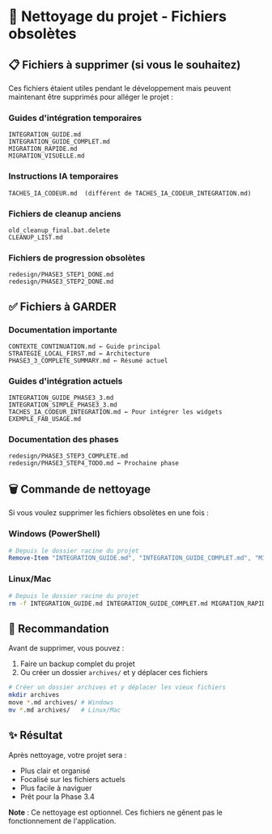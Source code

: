 # 🧹 Nettoyage du projet - Fichiers obsolètes

## 📋 Fichiers à supprimer (si vous le souhaitez)

Ces fichiers étaient utiles pendant le développement mais peuvent maintenant être supprimés pour alléger le projet :

### Guides d'intégration temporaires
```
INTEGRATION_GUIDE.md
INTEGRATION_GUIDE_COMPLET.md
MIGRATION_RAPIDE.md
MIGRATION_VISUELLE.md
```

### Instructions IA temporaires
```
TACHES_IA_CODEUR.md  (différent de TACHES_IA_CODEUR_INTEGRATION.md)
```

### Fichiers de cleanup anciens
```
old_cleanup_final.bat.delete
CLEANUP_LIST.md
```

### Fichiers de progression obsolètes
```
redesign/PHASE3_STEP1_DONE.md
redesign/PHASE3_STEP2_DONE.md
```

## ✅ Fichiers à GARDER

### Documentation importante
```
CONTEXTE_CONTINUATION.md ← Guide principal
STRATEGIE_LOCAL_FIRST.md ← Architecture
PHASE3_3_COMPLETE_SUMMARY.md ← Résumé actuel
```

### Guides d'intégration actuels
```
INTEGRATION_GUIDE_PHASE3_3.md
INTEGRATION_SIMPLE_PHASE3_3.md
TACHES_IA_CODEUR_INTEGRATION.md ← Pour intégrer les widgets
EXEMPLE_FAB_USAGE.md
```

### Documentation des phases
```
redesign/PHASE3_STEP3_COMPLETE.md
redesign/PHASE3_STEP4_TODO.md ← Prochaine phase
```

## 🗑️ Commande de nettoyage

Si vous voulez supprimer les fichiers obsolètes en une fois :

### Windows (PowerShell)
```powershell
# Depuis le dossier racine du projet
Remove-Item "INTEGRATION_GUIDE.md", "INTEGRATION_GUIDE_COMPLET.md", "MIGRATION_RAPIDE.md", "MIGRATION_VISUELLE.md", "TACHES_IA_CODEUR.md", "old_cleanup_final.bat.delete", "CLEANUP_LIST.md" -ErrorAction SilentlyContinue
```

### Linux/Mac
```bash
# Depuis le dossier racine du projet
rm -f INTEGRATION_GUIDE.md INTEGRATION_GUIDE_COMPLET.md MIGRATION_RAPIDE.md MIGRATION_VISUELLE.md TACHES_IA_CODEUR.md old_cleanup_final.bat.delete CLEANUP_LIST.md
```

## 📌 Recommandation

Avant de supprimer, vous pouvez :
1. Faire un backup complet du projet
2. Ou créer un dossier `archives/` et y déplacer ces fichiers

```bash
# Créer un dossier archives et y déplacer les vieux fichiers
mkdir archives
move *.md archives/ # Windows
mv *.md archives/   # Linux/Mac
```

## ✨ Résultat

Après nettoyage, votre projet sera :
- Plus clair et organisé
- Focalisé sur les fichiers actuels
- Plus facile à naviguer
- Prêt pour la Phase 3.4

**Note** : Ce nettoyage est optionnel. Ces fichiers ne gênent pas le fonctionnement de l'application.
